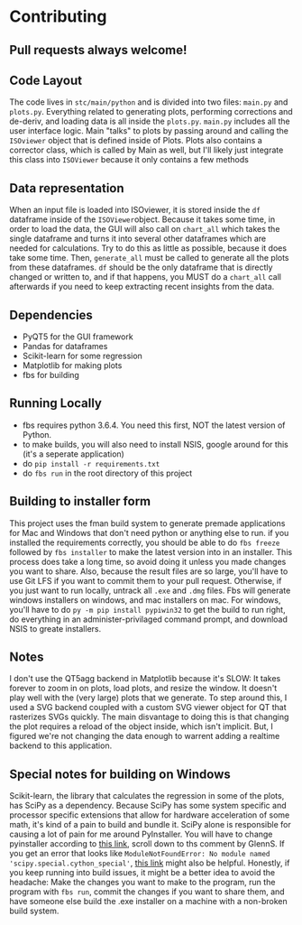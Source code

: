 # Contributing
## Pull requests always welcome!

## Code Layout
The code lives in `stc/main/python` and is divided into two files: `main.py` and `plots.py`. Everything related to generating plots, performing corrections and de-deriv, and loading data is all inside the `plots.py`. `main.py` includes all the user interface logic. Main "talks" to plots by passing around and calling the `ISOviewer` object that is defined inside of Plots. Plots also contains a corrector class, which is called by Main as well, but I'll likely just integrate this class into `ISOViewer` because it only contains a few methods

## Data representation
When an input file is loaded into ISOviewer, it is stored inside the `df` dataframe inside of the `ISOViewer`object. Because it takes some time, in order to load the data, the GUI will also call on `chart_all` which takes the single dataframe and turns it into several other dataframes which are needed for calculations. Try to do this as little as possible, because it does take some time. Then, `generate_all` must be called to generate all the plots from these dataframes. `df` should be the only dataframe that is directly changed or written to, and if that happens, you MUST do a `chart_all` call afterwards if you need to keep extracting recent insights from the data.

## Dependencies 
* PyQT5 for the GUI framework
* Pandas for dataframes
* Scikit-learn for some regression
* Matplotlib for making plots
* fbs for building

## Running Locally
* fbs requires python 3.6.4. You need this first, NOT the latest version of Python.
* to make builds, you will also need to install NSIS, google around for this (it's a seperate application)
* do `pip install -r requirements.txt`
* do `fbs run` in the root directory of this project

## Building to installer form
This project uses the fman build system to generate premade applications for Mac and Windows that don't need python or anything else to run. if you installed the requirements correctly, you should be able to do `fbs freeze` followed by `fbs installer` to make the latest version into in an installer. This process does take a long time, so avoid doing it unless you made changes you want to share. Also, because the result files are so large, you'll have to use Git LFS if you want to commit them to your pull request. Otherwise, if you just want to run locally, untrack all `.exe` and `.dmg` files. Fbs will generate windows installers on windows, and mac installers on mac. For windows, you'll have to do `py -m pip install pypiwin32` to get the build to run right, do everything in an administer-privilaged command prompt, and download NSIS to greate installers. 

## Notes
I don't use the QT5agg backend in Matplotlib because it's SLOW: It takes forever to zoom in on plots, load plots, and resize the window. It doesn't play well with the (very large) plots that we generate. To step around this, I used a SVG backend coupled with a custom SVG viewer object for QT that rasterizes SVGs quickly. The main disvantage to doing this is that changing the plot requires a reload of the object inside, which isn't implicit. But, I figured we're not changing the data enough to warrent adding a realtime backend to this application.

## **Special notes for building on Windows**
Scikit-learn, the library that calculates the regression in some of the plots, has SciPy as a dependency. Because SciPy has some system specific and processor specific extensions that allow for hardware acceleration of some math, it's kind of a pain to build and bundle it. SciPy alone is responsible for causing a lot of pain for me around PyInstaller. You will have to change pyinstaller according to [this link](https://github.com/pyinstaller/pyinstaller/pull/3911), scroll down to ths comment by GlennS. If you get an error that looks like `ModuleNotFoundError: No module named 'scipy.special.cython_special'`,  [this link](https://stackoverflow.com/questions/62581504/why-do-i-have-modulenotfounderror-no-module-named-scipy-special-cython-specia) might also be helpful. Honestly, if you keep running into build issues, it might be a better idea to avoid the headache: Make the changes you want to make to the program, run the program with `fbs run`, commit the changes if you want to share them, and have someone else build the .exe installer on a machine with a non-broken build system. 
